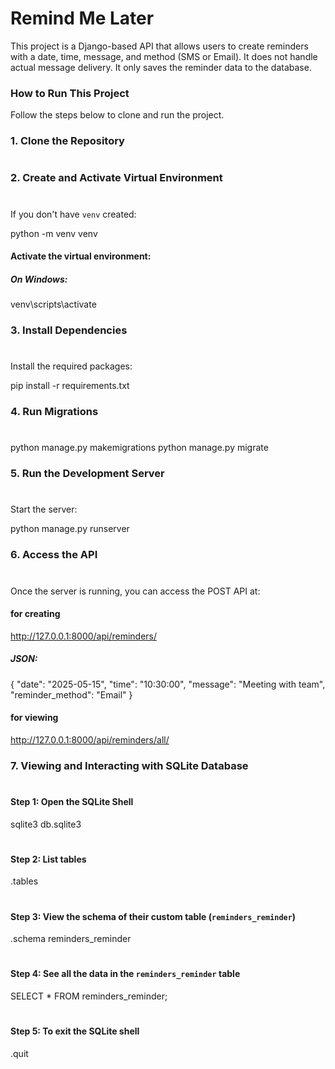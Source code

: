 # Remind Me Later

This project is a Django-based API that allows users to create reminders with a date, time, message, and method (SMS or Email). It does not handle actual message delivery. It only saves the reminder data to the database.


### How to Run This Project

Follow the steps below to clone and run the project.

### 1. Clone the Repository
#
### 2. Create and Activate Virtual Environment
#

If you don't have `venv` created:

python -m venv venv

#### Activate the virtual environment:
##### On Windows:
venv\scripts\activate

### 3. Install Dependencies
#
Install the required packages:

pip install -r requirements.txt

### 4. Run Migrations
#
python manage.py makemigrations
python manage.py migrate

### 5. Run the Development Server
#
Start the server:

python manage.py runserver

### 6. Access the API
#
Once the server is running, you can access the POST API at:

#### for creating
http://127.0.0.1:8000/api/reminders/

##### JSON:
{
  "date": "2025-05-15",
  "time": "10:30:00",
  "message": "Meeting with team",
  "reminder_method": "Email"
}

#### for viewing
http://127.0.0.1:8000/api/reminders/all/

### 7. Viewing and Interacting with SQLite Database
#
#### Step 1: Open the SQLite Shell
sqlite3 db.sqlite3
#
#### Step 2: List tables
.tables
#
#### Step 3: View the schema of their custom table (`reminders_reminder`)
.schema reminders_reminder
#
#### Step 4: See all the data in the `reminders_reminder` table
SELECT * FROM reminders_reminder;
#
#### Step 5: To exit the SQLite shell
.quit
#

